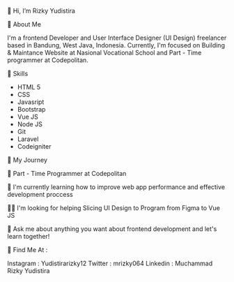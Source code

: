 👋 Hi, I’m Rizky Yudistira

🙋 About Me

  I'm a frontend Developer and User Interface Designer (UI Design) freelancer based in Bandung, West Java, Indonesia. Currently, I'm focused on Building & Maintance 
  Website at Nasional Vocational School and Part - Time programmer at Codepolitan.

🔧 Skills

- HTML 5
- CSS
- Javasript
- Bootstrap
- Vue JS
- Node JS
- Git
- Laravel
- Codeigniter

🚀 My Journey

👷 Part - Time Programmer at Codepolitan

🧠 I'm currently learning how to improve web app performance and effective development proccess

👯‍♀️ I'm looking for helping Slicing UI Design to Program from Figma to Vue JS

💬 Ask me about anything you want about frontend development and let's learn together!


🔗 Find Me At :

Instagram : Yudistirarizky12
Twitter   : mrizky064
Linkedin  : Muchammad Rizky Yudistira




